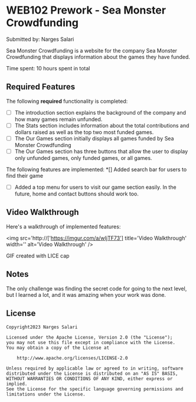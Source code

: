 # WEB102 Prework - Sea Monster Crowdfunding

Submitted by: Narges Salari

Sea Monster Crowdfunding is a website for the company Sea Monster Crowdfunding that displays information about the games they have funded.

Time spent: 10 hours spent in total

## Required Features

The following **required** functionality is completed:

* [ ] The introduction section explains the background of the company and how many games remain unfunded.
* [ ] The Stats section includes information about the total contributions and dollars raised as well as the top two most funded games.
* [ ] The Our Games section initially displays all games funded by Sea Monster Crowdfunding
* [ ] The Our Games section has three buttons that allow the user to display only unfunded games, only funded games, or all games.

The following  features are implemented:
*[] Added search bar for users to find their game
* [ ] Added a top menu for users to visit our game section easily. In the future, home and contact buttons should work too.


## Video Walkthrough

Here's a walkthrough of implemented features:

<img src='http://['https://imgur.com/a/wIjTF73'] title='Video Walkthrough' width='' alt='Video Walkthrough' />

<!-- Replace this with whatever GIF tool you used! -->
GIF created with LICE cap 
<!-- Recommended tools:
[Kap](https://getkap.co/) for macOS
[ScreenToGif](https://www.screentogif.com/) for Windows
[peek](https://github.com/phw/peek) for Linux. -->

## Notes

The only challenge was finding the secret code for going to the next level, but I learned a lot, and it was amazing when your work was done.

## License

    Copyright2023 Narges Salari

    Licensed under the Apache License, Version 2.0 (the "License");
    you may not use this file except in compliance with the License.
    You may obtain a copy of the License at

        http://www.apache.org/licenses/LICENSE-2.0

    Unless required by applicable law or agreed to in writing, software
    distributed under the License is distributed on an "AS IS" BASIS,
    WITHOUT WARRANTIES OR CONDITIONS OF ANY KIND, either express or implied.
    See the License for the specific language governing permissions and
    limitations under the License.

